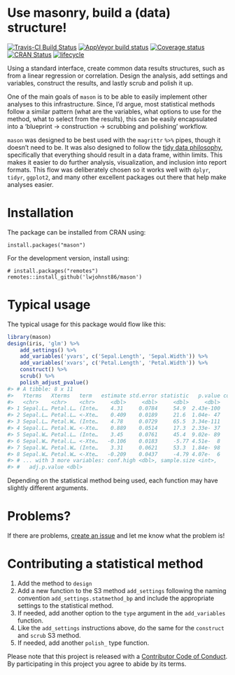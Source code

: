
<!-- README.md is generated from README.Rmd. Please edit that file -->

# Use masonry, build a (data) structure\!

[![Travis-CI Build
Status](https://travis-ci.org/lwjohnst86/mason.svg?branch=master)](https://travis-ci.org/lwjohnst86/mason)
[![AppVeyor build
status](https://ci.appveyor.com/api/projects/status/github/lwjohnst86/mason?branch=master&svg=true)](https://ci.appveyor.com/project/lwjohnst86/mason)
[![Coverage
status](https://codecov.io/gh/lwjohnst86/mason/branch/master/graph/badge.svg)](https://codecov.io/github/lwjohnst86/mason?branch=master)
[![CRAN
Status](http://www.r-pkg.org/badges/version/mason)](https://cran.r-project.org/package=mason)
[![lifecycle](https://img.shields.io/badge/lifecycle-maturing-blue.svg)](https://www.tidyverse.org/lifecycle/#maturing)

Using a standard interface, create common data results structures, such
as from a linear regression or correlation. Design the analysis, add
settings and variables, construct the results, and lastly scrub and
polish it up.

One of the main goals of `mason` is to be able to easily implement other
analyses to this infrastructure. Since, I’d argue, most statistical
methods follow a similar pattern (what are the variables, what options
to use for the method, what to select from the results), this can be
easily encapsulated into a ‘blueprint -\> construction -\> scrubbing and
polishing’ workflow.

`mason` was designed to be best used with the `magrittr` `%>%` pipes,
though it doesn’t need to be. It was also designed to follow the [tidy
data
philosophy](https://cran.r-project.org/web/packages/tidyr/vignettes/tidy-data.html),
specifically that everything should result in a data frame, within
limits. This makes it easier to do further analysis, visualization, and
inclusion into report formats. This flow was deliberately chosen so it
works well with `dplyr`, `tidyr`, `ggplot2`, and many other excellent
packages out there that help make analyses easier.

# Installation

The package can be installed from CRAN using:

    install.packages("mason")

For the development version, install using:

    # install.packages("remotes")
    remotes::install_github('lwjohnst86/mason')

# Typical usage

The typical usage for this package would flow like this:

``` r
library(mason)
design(iris, 'glm') %>%
    add_settings() %>%
    add_variables('yvars', c('Sepal.Length', 'Sepal.Width')) %>%
    add_variables('xvars', c('Petal.Length', 'Petal.Width')) %>%
    construct() %>%
    scrub() %>%
    polish_adjust_pvalue()
#> # A tibble: 8 x 11
#>   Yterms   Xterms   term   estimate std.error statistic   p.value conf.low
#>   <chr>    <chr>    <chr>     <dbl>     <dbl>     <dbl>     <dbl>    <dbl>
#> 1 Sepal.L… Petal.L… (Inte…    4.31     0.0784     54.9  2.43e-100    4.15 
#> 2 Sepal.L… Petal.L… <-Xte…    0.409    0.0189     21.6  1.04e- 47    0.372
#> 3 Sepal.L… Petal.W… (Inte…    4.78     0.0729     65.5  3.34e-111    4.63 
#> 4 Sepal.L… Petal.W… <-Xte…    0.889    0.0514     17.3  2.33e- 37    0.788
#> 5 Sepal.W… Petal.L… (Inte…    3.45     0.0761     45.4  9.02e- 89    3.31 
#> 6 Sepal.W… Petal.L… <-Xte…   -0.106    0.0183     -5.77 4.51e-  8   -0.142
#> 7 Sepal.W… Petal.W… (Inte…    3.31     0.0621     53.3  1.84e- 98    3.19 
#> 8 Sepal.W… Petal.W… <-Xte…   -0.209    0.0437     -4.79 4.07e-  6   -0.295
#> # ... with 3 more variables: conf.high <dbl>, sample.size <int>,
#> #   adj.p.value <dbl>
```

Depending on the statistical method being used, each function may have
slightly different arguments.

# Problems?

If there are problems, [create an
issue](https://github.com/lwjohnst86/mason/issues) and let me know what
the problem is\!

# Contributing a statistical method

1.  Add the method to `design`
2.  Add a new function to the S3 method `add_settings` following the
    naming convention `add_settings.statmethod_bp` and include the
    appropriate settings to the statistical method.
3.  If needed, add another option to the `type` argument in the
    `add_variables` function.
4.  Like the `add_settings` instructions above, do the same for the
    `construct` and `scrub` S3 method.
5.  If needed, add another `polish_` type function.

Please note that this project is released with a [Contributor Code of
Conduct](CODE_OF_CONDUCT.md). By participating in this project you agree
to abide by its terms.
